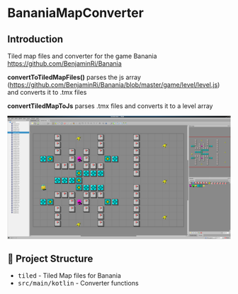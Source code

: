 # BananiaMapConverter

## Introduction


Tiled map files and converter for the game Banania https://github.com/BenjaminRi/Banania

**convertToTiledMapFiles()** parses the js array (https://github.com/BenjaminRi/Banania/blob/master/game/level/level.js) and converts it to .tmx files

**convertTiledMapToJs** parses .tmx files and converts it to a level array

<p align="center">
  <img src ="https://raw.githubusercontent.com/Foso/BananiaMapConverter/master/docs/bananiatiled.png"  />
</p>

## 👷 Project Structure
* <kbd>tiled</kbd> - Tiled Map files for Banania
* <kbd>src/main/kotlin</kbd> - Converter functions
